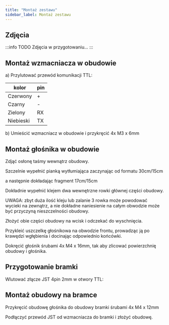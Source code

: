 ```yaml
---
title: "Montaż zestawu"
sidebar_label: Montaż zestawu
---
```


## Zdjęcia

:::info TODO
Zdjęcia w przygotowaniu...
:::

## Montaż wzmacniacza w obudowie

a) Przylutować przewód komunikacji TTL:


|kolor|pin|
| --- | --- | 
|Czerwony|  +|
|Czarny|    -|
|Zielony|   RX|
|Niebieski| TX|


b) Umieścić wzmacniacz w obudowie i przykręcić 4x M3 x 6mm



## Montaż głośnika w obudowie

Zdjąć osłonę taśmy wewnątrz obudowy. 

Szczelnie wypełnić pianką wytłumiająca zaczynając od formatu 30cm/15cm 

a następnie dokładając fragment 17cm/15cm

Dokładnie wypełnić klejem dwa wewnętrzne rowki głównej części obudowy.

UWAGA: zbyt duża ilość kleju lub zalanie 3 rowka może powodować wycieki na zewnątrz, a nie dokładne naniesienie na całym obwodzie może być przyczyną nieszczelności obudowy.

Złożyć obie części obudowy na wcisk i odczekać do wyschnięcia.

Przykleić uszczelkę głośnikowa na obwodzie frontu, prowadząc ją po krawędzi wgłębienia i docinając odpowiednio końcówki.

Dokręcić głośnik śrubami 4x M4 x 16mm, tak aby zlicować powierzchnię obudowy i głośnika.

## Przygotowanie bramki 

Wlutować złącze JST 4pin 2mm w otwory TTL:

## Montaż obudowy na bramce
Przykręcić obudowę głośnika do obudowy bramki śrubami 4x M4 x 12mm
 
Podłączyć przewód JST od wzmacniacza do bramki i złożyć obudowę.
 
 